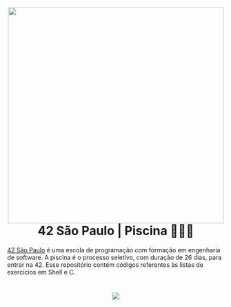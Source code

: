 <h1 align="center">
	<img src="https://nadei.42sp.org.br/img/InsigneaP3.png" width="500px">
	<br>
	42 São Paulo | Piscina 🏊🏻‍♀️
</h1>

<a href="https://www.42sp.org.br/">42 São Paulo</a> é uma escola de programação com formação em engenharia de software. A piscina é o processo seletivo, com duração de 26 dias, para entrar na 42. Esse repositório contém códigos referentes às listas de exercícios em Shell e C.
<h1 align="center">
<img src="https://lh3.googleusercontent.com/Tvd0eIAh5rXZcYM9Xd5diMFYFAejUP3SHsi0GU6p7MUEAuzRvq7_V-Qa4pA19ZHYGUObuxMLp1lu9gxNdQ1v2Is-ttB6DmNyuT9YTQFWZT46hYYAJHyHbKruLRInNzf26TDqbaIzoSxt59QdT6ATFHqpDUDuTIZ8_5q-ENBO8vjgIee7_JLyAXjGLcMo-4E-Fr3tt0kIaq15nY68xWyP4s9XoC9H4lRtlniNg9Zazibb0qzjls_Wx4rd0KpSjktJBvtzbIsy3E_rrIkcpDDqXDJPMOpf4ot3mb6IwHRU2pWzM3Fb3kxD67dZ7ekOvFJ-3C35GUqWBQmDv_xkk_ZK5YX5P10AQWQ_HqOxWbjP0GlssA2QSZ8e3nx_sjtrb3sSY8V7ICpWonv0NXZGcA-85BXlAnC5byqzawy11wsXAa9HqLMu1frEJLYyJnu7Ix6c3vjM2MLy2ZvPsQXuuHzZHMqsth4H-ujaX9WRbe3rVAYXsurXnuEqosLLv8NTZvdPnuVJ5GooEnO4H16fkXNi4dSAkBmlZYrQlPkNVCgvzneWAzS3k8iyVV6xaetN5nb-JIPdqXo7LNaY8GulD2C7tSs30_TNF1_ZHty_Bmnup56X02insHqJumVn_Fo8OoMcy4gfTGKmHXyRmL4jfDRwy6NOqlkKUudkmBj8Nvgr8SbLnaK4p9PoZez9b65Xz1VPpJ2UEF6uYGCD8-eNChoiFeVgwkUzqNZIS033EucJvm2p2s-IL2l9oS8BKyBUYpQtA2Uz38hJF0y2W_iJvz4JSUlD7DSPYzWMSpPx6FdBB_QksgKMKhzcBwuBviEwTK2eaNBYXixIInJLhr-PGnjFzgEfpHa96JQHMQcV5NRJ-NXn0w8gKC8YsUGzVAao9PgHs8K1b6fpywa_bIvv-VYko-pDbPpvxwCirhWU5-xArqecow=w502-h617-s-no?authuser=0">
</h1>